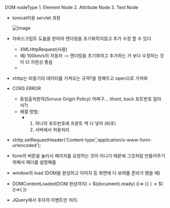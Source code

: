DOM nodeType
    1. Element Node 
    2. Attribute Node 
    3. Text Node

- tomcat이용 servlet 과정

    ![image](https://github.com/tnduf6864/TIL/assets/66365553/9b2aede3-764a-403e-aa09-407817192717)

- 자바스크립트 도움을 받아야 렌더링을 초기화하지않고 추가 수정 할 수 있다
    - XMLHttpRequest(사용)
    - 예) 100km/s의 자동차 -> 렌더링을 초기화하고 추가하는 거 보다 수정하는 것이 더 자원상 좋음
    - 

- xhttp는 비동기라 데이터를 가져오는 규격?을 정해두고 open으로 가져와

- CORS ERROR
    - 동일출처원칙(Soruce Origin Policy)  어쩌구... (front, back 포트번호 달라서?) 
    - 해결 방법:
        - 1. 하나의 포트번호에 프론트 백 다 넣어 (비추)
          2. 서버에서 허용처리

- xhttp.setRequestHeader('Content-type','application/x-www-form-urlencoded');
- form의 버튼을 눌러서 페이지를 요청하는 것이 아니기 때문에 그것처럼 만들어주기위해서 헤더를 설정해줌

- window의 load (DOM을 완성하고 이미지 등 화면에 다 보여줄 준비가 됐을 때)
- DOMContentLoaded(DOM 완성까지) = \$(document).ready( ()=> {} )  ->  \$( ()=>{ })
- JQuery에서 후자의 이벤트만 처리.
  
